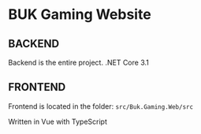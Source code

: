 # BUK Gaming Website

## BACKEND
Backend is the entire project. .NET Core 3.1

## FRONTEND
Frontend is located in the folder: `src/Buk.Gaming.Web/src`

Written in Vue with TypeScript
